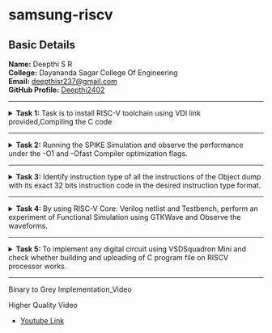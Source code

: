 <html lang="en"><body>
<h1>samsung-riscv</h1>
<h2>Basic Details</h2>
<b>Name:</b> Deepthi S R
<br>
<b>College:</b> Dayananda Sagar College Of Engineering
<br>
<b>Email:</b> <a href="mailto:deepthisr237@gmail.com">deepthisr237@gmail.com</a>
<br>
<b>GitHub Profile:</b> <a href="https://github.com/Deepthi2402">Deepthi2402</a>
<hr>
<!-- Task 1 -->
    <details>
      <p><summary>
      <b>Task 1:</b> Task is to install RISC-V toolchain using VDI link provided,Compiling the C code 
    </summary></p>
    <b>1. Compiling C code</b>
    <br><br>
    <pre><code>
    cd
    gedit summ.c
    gcc summ.c
    ./a.out</code></pre>
    <br>
    <img src="https://github.com/Deepthi2402/Samsung-riscv/blob/main/Task%201/cprog_ex1.jpg"  alt=C code>
    <br><br>
    <img src="https://github.com/Deepthi2402/Samsung-riscv/blob/main/Task%201/cprog_output.jpg"      alt=commands for c compilation>
    <br><br>
    <b>2. Object Dump and O1, Ofast Output</b>
    <br><br>
    <pre><code>
    cat summ.c
    riscv64-unknown-elf-gcc -O1 -mabi=lp64 -march=rv64i -o summ.o summ.c
    ls -ltr summ.o
    </code></pre>
    <br>
    <img src="https://github.com/Deepthi2402/Samsung-riscv/blob/main/Task%201/cmd_risc.jpg"    alt=Commands >
    <br><br>
    <pre><code>riscv64-unknown-elf-objdump -d summ.o |less</code></pre>
    <br>
    <img src="https://github.com/Deepthi2402/Samsung-riscv/blob/main/Task%201/obj_dump.jpg" alt=Object dump>
      <br>
      <br>
      <b>For O1: The number of instructions were 15</b><br><br>
    <img src="https://github.com/Deepthi2402/Samsung-riscv/blob/main/Task%201/o1_ass.jpg" alt=O1 output>
    <br><br>
    <pre><code>riscv64-unknown-elf-gcc -Ofast -mabi=lp64 -march=rv64i -o summ.o summ.c</code></pre>
    <br>
      <b>For Ofast: the number of instructions were 12</b>
      <br><br>
    <img src="https://github.com/Deepthi2402/Samsung-riscv/blob/main/Task%201/fast_ass.jpg"  alt=Ofast output>
    <br><br>
    </details>
<hr>
<!--End of Task 1-->
 <!-- Task 2 -->
     <!-- Spike for Sum1ton -->				
<details>
<p><summary>
<b>Task 2:</b> Running the SPIKE Simulation and observe the performance under the -O1 and -Ofast Compiler optimization flags.
</summary></p>
<details>
<p><summary>1. Sum of Integers from 1 to n</summary></p>
<b>Debugging sum.o for O1</b>
<pre><code>riscv64-unknown-elf-gcc -O1 -mabi=lp64 -march=rv64i -o sum.o sum.c
ls -ltr sum.o
spike pk sum.o
spike -d pk sum.o</code></pre>
<b>O1 assembly output</b>
<pre>0000000000010184 &lt;main&gt;:
   10184:       ff010113                addi    sp,sp,-16
   10188:       00113423                sd      ra,8(sp)
   1018c:       04600793                li      a5,70
   10190:       fff7879b                addiw   a5,a5,-1
   10194:       fe079ee3                bnez    a5,10190 &lt;main+0xc&gt;
   10198:       00001637                lui     a2,0x1
   1019c:       96f60613                addi    a2,a2,-1681 # 96f &lt;register_fini-0xf741&gt;
   101a0:       04500593                li      a1,69
   101a4:       00021537                lui     a0,0x21
   101a8:       19050513                addi    a0,a0,400 # 21190 &lt;__clzdi2+0x48&gt;
   101ac:       26c000ef                jal     ra,10418 &lt;printf&gt;
   101b0:       00000513                li      a0,0
   101b4:       00813083                ld      ra,8(sp)
   101b8:       01010113                addi    sp,sp,16
   101bc:       00008067                ret
</pre>
<p>15 instructions for O1</p>
<br>
<img src="https://github.com/Deepthi2402/Samsung-riscv/blob/main/Task%202/O1_spike_sum.png" alt=debugging O1>
<br><br>
<b>Debugging sum.o for Ofast</b>
<pre><code>riscv64-unknown-elf-gcc -Ofast -mabi=lp64 -march=rv64i -o sum.o sum.c
spike pk sum.o
spike -d pk sum.o</code></pre>
<b>Ofast assembly output</b>
<pre>00000000000100b0 &lt;main&gt;:
   100b0:       00001637                lui     a2,0x1
   100b4:       00021537                lui     a0,0x21
   100b8:       ff010113                addi    sp,sp,-16
   100bc:       96f60613                addi    a2,a2,-1681 # 96f &lt;main-0xf741&gt;
   100c0:       04500593                li      a1,69
   100c4:       18050513                addi    a0,a0,384 # 21180 &lt;__clzdi2+0x44&gt;
   100c8:       00113423                sd      ra,8(sp)
   100cc:       340000ef                jal     ra,1040c &lt;printf&gt;
   100d0:       00813083                ld      ra,8(sp)
   100d4:       00000513                li      a0,0
   100d8:       01010113                addi    sp,sp,16
   100dc:       00008067                ret
</pre>
<p>12 instructions for Ofast</p>
<br>
<img src="https://github.com/Deepthi2402/Samsung-riscv/blob/main/Task%202/Ofast_spike_sum.png",alt="debugging Ofast">
</details>	   
                                             <!-- Spike for EvenOdd -->	   
<details>
<p><summary>2. Even Odd detector</summary></p>
<b>Compiling Evenodd C program</b>
<pre><code>gedit odd.c
gcc odd.c
./a.out</code></pre>
<pre>#include  &lt;stdio.h&gt;
int main() {
    int number;
    printf("Enter an integer: ");
    scanf("%d", &amp;number);
    if (number % 2 == 0) {
        printf("%d is an even number.\n", number);
    } else {
        printf("%d is an odd number.\n", number);
    }
return 0;
}
</pre>
<br><br>
<img src="https://github.com/Deepthi2402/Samsung-riscv/blob/main/Task%202/c%20langauge_odd.png",alt="odd Compilation">
<br><br>
<b>Debugging odd.o for O1</b>
<pre><code>riscv64-unknown-elf-gcc -O1 -mabi=lp64 -march=rv64i -o odd.o odd.c
spike pk odd.o
spike -d pk odd.o</code></pre>
<b>O1 assembly output</b>
<pre>10184:       fe010113                addi    sp,sp,-32
   10188:       00113c23                sd      ra,24(sp)
   1018c:       0002b537                lui     a0,0x2b
   10190:       c3050513                addi    a0,a0,-976 # 2ac30 &lt;__clzdi2+0x44&gt;
   10194:       2a4000ef                jal     ra,10438 &lt;printf&gt;
   10198:       00c10593                addi    a1,sp,12
   1019c:       0002b537                lui     a0,0x2b
   101a0:       c4850513                addi    a0,a0,-952 # 2ac48 &lt;__clzdi2+0x5c&gt;
   101a4:       2e8000ef                jal     ra,1048c &lt;scanf&gt;
   101a8:       00c12583                lw      a1,12(sp)
   101ac:       0015f793                andi    a5,a1,1
   101b0:       02079063                bnez    a5,101d0 &lt;main+0x4c&gt;
   101b4:       0002b537                lui     a0,0x2b
   101b8:       c5050513                addi    a0,a0,-944 # 2ac50 &lt;__clzdi2+0x64&gt;
   101bc:       27c000ef                jal     ra,10438 &lt;printf&gt;
   101c0:       00000513                li      a0,0
   101c4:       01813083                ld      ra,24(sp)
   101c8:       02010113                addi    sp,sp,32
   101cc:       00008067                ret
   101d0:       0002b537                lui     a0,0x2b
   101d4:       c6850513                addi    a0,a0,-920 # 2ac68 &lt;__clzdi2+0x7c&gt;
   101d8:       260000ef                jal     ra,10438 &lt;printf&gt;
   101dc:       fe5ff06f                j       101c0 &lt;main+0x3c&gt;
</pre>
<p>23 instructions for O1</p>
<br>
<img src="https://github.com/Deepthi2402/Samsung-riscv/blob/main/Task%202/O1_spike_odd.png",alt="Debug O1">
<br><br>
<b>Debugging odd.o for Ofast</b>
<pre><code>riscv64-unknown-elf-gcc -Ofast -mabi=lp64 -march=rv64i -o odd.o odd.c
spike pk odd.o
spike -d pk odd.o</code></pre>
<b>Ofast assembly output</b>  
<pre>100b0:       0002b537                lui     a0,0x2b
   100b4:       fe010113                addi    sp,sp,-32
   100b8:       c3050513                addi    a0,a0,-976 # 2ac30 &lt;__clzdi2+0x44&gt;
   100bc:       00113c23                sd      ra,24(sp)
   100c0:       378000ef                jal     ra,10438 &lt;printf&gt;
   100c4:       0002b537                lui     a0,0x2b
   100c8:       00c10593                addi    a1,sp,12
   100cc:       c4850513                addi    a0,a0,-952 # 2ac48 &lt;__clzdi2+0x5c&gt;
   100d0:       3bc000ef                jal     ra,1048c &lt;scanf&gt;
   100d4:       00c12583                lw      a1,12(sp)
   100d8:       0015f793                andi    a5,a1,1
   100dc:       02079063                bnez    a5,100fc &lt;main+0x4c&gt;
   100e0:       0002b537                lui     a0,0x2b
   100e4:       c5050513                addi    a0,a0,-944 # 2ac50 &lt;__clzdi2+0x64&gt;
   100e8:       350000ef                jal     ra,10438 &lt;printf&gt;
   100ec:       01813083                ld      ra,24(sp)
   100f0:       00000513                li      a0,0
   100f4:       02010113                addi    sp,sp,32
   100f8:       00008067                ret
   100fc:       0002b537                lui     a0,0x2b
   10100:       c6850513                addi    a0,a0,-920 # 2ac68 &lt;__clzdi2+0x7c&gt;
   10104:       334000ef                jal     ra,10438 &lt;printf&gt;
   10108:       fe5ff06f                j       100ec &lt;main+0x3c&gt;
</pre>
<p>23 instructions for Ofast</p>
<br>
<img src="https://github.com/Deepthi2402/Samsung-riscv/blob/main/Task%202/Ofast_spike_odd.png",alt=Ofast debug>
<br><br>
</details>
</details>
<hr>   
                                              <!--End of Task 2-->
 <!-- Task 3 -->   
<details>
	<summary>
		<b>Task 3:</b> Identify instruction type of all the instructions of the Object dump with its exact 32 bits instruction code in the desired instruction type format.
	</summary><br>
<details>
	<p><summary>
		RISC-V Instruction Formats
	</summary></p>
<!-- Explaination -->
	
<h2>Instruction Types and Fields</h2>

<p> The RISC-V instructions are categorized into types based on their filed organization.Each type has specific fields like opcode,funct3,funct4,immediate values and register numbers. The types include:</p>

<b>&nbsp;&nbsp;&nbsp;&nbsp;&#183; R-Type:</b> Register Type <br>
<b>&nbsp;&nbsp;&nbsp;&nbsp;&#183; I-Type:</b> Immediate Type <br>
<b>&nbsp;&nbsp;&nbsp;&nbsp;&#183; S-Type:</b> Store Type <br>
<b>&nbsp;&nbsp;&nbsp;&nbsp;&#183; B-Type:</b> Branch Type <br>
<b>&nbsp;&nbsp;&nbsp;&nbsp;&#183; U-Type:</b> Upper Immediate Type <br>
<b>&nbsp;&nbsp;&nbsp;&nbsp;&#183; J-Type:</b> Jump Type <br>

<!-- R-Type -->

<h3>RISCV R-Type Instructions</h3>

<p>R-type instructions are used for operations that involve only registers. These instructions typically perform arithmetic, logical, and shift operations.</p>

<b>Format:</b><br>

<pre>
+----------------------------------------------------------------------------------------------------------------------------------+
  funct7[31:25](7-bits) | rs2[24:20](5-bits) | rs1[19:15](5-bits) | funct3[14:12](3-bits) | rd[11:7](5-bits) | opcode[6:0](7-bits)
+----------------------------------------------------------------------------------------------------------------------------------+
</pre>

<b>&nbsp;&nbsp;&nbsp;&nbsp;&#183; funct7:</b> Further specifies the operation.<br>
<b>&nbsp;&nbsp;&nbsp;&nbsp;&#183; rs2:</b> Second source register.<br>
<b>&nbsp;&nbsp;&nbsp;&nbsp;&#183; rs1:</b> First source register.<br>
<b>&nbsp;&nbsp;&nbsp;&nbsp;&#183; funct3:</b> Further specifies the operation.<br>
<b>&nbsp;&nbsp;&nbsp;&nbsp;&#183; rd:</b> Destination register.<br>
<b>&nbsp;&nbsp;&nbsp;&nbsp;&#183; opcode:</b> Specifies the operation.<br>

<!-- I-Type -->

<h3>RISCV I-Type Instructions</h3>

<p>I-Type instructions cover various operations, including immediate arithmetic, load operations, and certain control flow instructions.</p>

<b>Format:</b><br>

<pre>
+----------------------------------------------------------------------------------------------------------+
  imm[31:20](12-bits) | rs1[19:15](5-bits) | funct3[14:12](3-bits) | rd[11:7](5-bits) | opcode[6:0](7-bits)
+----------------------------------------------------------------------------------------------------------+
</pre>

<b>&nbsp;&nbsp;&nbsp;&nbsp;&#183; imm:</b> Immediate Value.<br>
<b>&nbsp;&nbsp;&nbsp;&nbsp;&#183; rs1:</b> First source register.<br>
<b>&nbsp;&nbsp;&nbsp;&nbsp;&#183; funct3:</b> Further specifies the operation.<br>
<b>&nbsp;&nbsp;&nbsp;&nbsp;&#183; rd:</b> Destination register.<br>
<b>&nbsp;&nbsp;&nbsp;&nbsp;&#183; opcode:</b> Specifies the operation.<br>

<!-- S-Type -->

<h3>RISCV S-Type Instructions</h3>

<p>S-type instructions are essential for accessing and manipulating data in memory.Used to store data from a register to memory.</p>

<b>Format:</b><br>

<pre>
+--------------------------------------------------------------------------------------------------------------------------------------------+
  imm[31:25](11:5)(7-bits) | rs2[24:20](5-bits) | rs1[19:15](5-bits) | funct3[14:12](3-bits) | imm[11:7](4:0)(5-bits) | opcode[6:0](7-bits)
+--------------------------------------------------------------------------------------------------------------------------------------------+
</pre>

<b>&nbsp;&nbsp;&nbsp;&nbsp;&#183; imm:</b> Immediate Value( split into imm[11:5] and imm[4:0]).<br>
<b>&nbsp;&nbsp;&nbsp;&nbsp;&#183; rs2:</b> Second source register.<br>
<b>&nbsp;&nbsp;&nbsp;&nbsp;&#183; rs1:</b> First source register.<br>
<b>&nbsp;&nbsp;&nbsp;&nbsp;&#183; funct3:</b> Further specifies the operation.<br>
<b>&nbsp;&nbsp;&nbsp;&nbsp;&#183; opcode:</b> Specifies the operation.<br>

<!-- B-Type -->
      
<h3>RISCV B-Type Instructions</h3>

<p>B-type instructions are crucial for implementing control flow in programs, enabling conditional execution of code blocks.Used for conditional branches, which alter the program flow based on a comparison of register values.</p>

<b>Format:</b><br>

<pre>
+---------------------------------------------------------------------------------------------------------------------------------------------------------------------------------------+
  imm[31](12)(1-bit) | imm[30:25](10:5)(6-bits) | rs2[24:20](5-bits) | rs1[19:15](5-bits) | funct3[14:12](3-bits) | imm[11:8](4:1)(4-bits) | imm[7](11)(1-bit) | opcode[6:0](7-bits)
+---------------------------------------------------------------------------------------------------------------------------------------------------------------------------------------+
</pre>

<b>&nbsp;&nbsp;&nbsp;&nbsp;&#183; imm:</b> Immediate Value( split into imm[12], imm[10:5], imm[4:1] and imm[11]).<br>
<b>&nbsp;&nbsp;&nbsp;&nbsp;&#183; rs2:</b> Second source register.<br>
<b>&nbsp;&nbsp;&nbsp;&nbsp;&#183; rs1:</b> First source register.<br>
<b>&nbsp;&nbsp;&nbsp;&nbsp;&#183; funct3:</b> Further specifies the operation.<br>
<b>&nbsp;&nbsp;&nbsp;&nbsp;&#183; opcode:</b> Specifies the operation.<br>

<!-- U-Type -->

<h3>RISCV U-Type Instructions</h3>

<p>U-Type instructions are used for operations like loading upper immediate (LUI) and adding upper immediate to PC (AUIPC).</p>

<b>Format:</b><br>

<pre>
+----------------------------------------------------------------------------------------------------------+
                  imm[31:12](20-bits)                |    rd[11:7](5-bits)      |     opcode[6:0](7-bits)
+----------------------------------------------------------------------------------------------------------+
</pre>

<b>&nbsp;&nbsp;&nbsp;&nbsp;&#183; imm:</b> Upper 20 bits of the immediate value.<br>
<b>&nbsp;&nbsp;&nbsp;&nbsp;&#183; rd:</b> Destination register.<br>
<b>&nbsp;&nbsp;&nbsp;&nbsp;&#183; opcode:</b> Specifies the operation.<br>

<!-- J-Type -->
      
<h3>RISCV J-Type Instructions</h3>

<p>J-type instructions in RISC-V are primarily used for unconditional jumps to specific target addresses within the program.They play a crucial role in controlling the flow of execution by transferring control to a different part of the code.</p>

<b>Format:</b><br>

<pre>
+---------------------------------------------------------------------------------------------------------------------------------------------------------------------------------------+
  imm[31](20)(1-bit) | imm[30:21](10:1)(10-bits) | imm[20](11)(1-bit) | imm[19:12](19:12)(8-bits) | rd[11:7](5-bits) | opcode[6:0](7-bits)
+---------------------------------------------------------------------------------------------------------------------------------------------------------------------------------------+
</pre>

<b>&nbsp;&nbsp;&nbsp;&nbsp;&#183; imm:</b> Immediate Value( split into imm[20], imm[10:1], imm[11] and imm[19:12]).<br>
<b>&nbsp;&nbsp;&nbsp;&nbsp;&#183; rd:</b> Destination register.<br>
<b>&nbsp;&nbsp;&nbsp;&nbsp;&#183; opcode:</b> Specifies the operation.<br>
</details>
<!-- Machine Codes -->
<details>
	     <p><summary>
		     Machine Codes for Different Instructions
	     </summary></p>
<h3>Machine Codes:</h3>

<pre>0000000000010184 &ltmain&gt:
   10184:       fd010113                addi    sp,sp,-48
   10188:       02113423                sd      ra,40(sp)
   1018c:       02813023                sd      s0,32(sp)
   10190:       00913c23                sd      s1,24(sp)
   10194:       01213823                sd      s2,16(sp)
   10198:       01313423                sd      s3,8(sp)
   1019c:       00300993                li      s3,3
   101a0:       00000493                li      s1,0
   101a4:       27b00913                li      s2,635
   101a8:       0024941b                slliw   s0,s1,0x2
   101ac:       0094043b                addw    s0,s0,s1
   101b0:       0014141b                slliw   s0,s0,0x1
   101b4:       00a00593                li      a1,10
   101b8:       00090513                mv      a0,s2
   101bc:       130000ef                jal     ra,102ec &lt;__moddi3&gt;
   101c0:       008504bb                addw    s1,a0,s0
   101c4:       00a00593                li      a1,10
   101c8:       00090513                mv      a0,s2
   101cc:       09c000ef                jal     ra,10268 &lt;__divdi3&gt;
   101d0:       0005091b                sext.w  s2,a0
   101d4:       fff9899b                addiw   s3,s3,-1
   101d8:       fc0998e3                bnez    s3,101a8 &lt;main+0x24&gt;
   101dc:       27b00793                li      a5,635conver
   101e0:       02f48a63                beq     s1,a5,10214 &lt;main+0x90&gt;
   101e4:       27b00593                li      a1,635
   101e8:       00021537                lui     a0,0x21
   101ec:       20850513                addi    a0,a0,520 # 21208 &lt;__clzdi2+0x58&gt;
   101f0:       390000ef                jal     ra,10580 &lt;printf&gt;
   101f4:       00000513                li      a0,0
   101f8:       02813083                ld      ra,40(sp)
   101fc:       02013403                ld      s0,32(sp)
   10200:       01813483                ld      s1,24(sp)
   10204:       01013903                ld      s2,16(sp)
   10208:       00813983                ld      s3,8(sp)
   1020c:       03010113                addi    sp,sp,48
   10210:       00008067                ret
   10214:       27b00593                li      a1,635
   10218:       00021537                lui     a0,0x21
   1021c:       1f050513                addi    a0,a0,496 # 211f0 &lt;__clzdi2+0x40&gt;
   10220:       360000ef                jal     ra,10580 &lt;printf&gt;
   10224:       fd1ff06f                j       101f4 &lt;main+0x70&gt;
</pre>

<!-- 1 -->

<h3>1. Machine code for <code>addi sp, sp, -48</code></h3>
<b>&nbsp;&nbsp;Instruction: </b><code>addi sp, sp, -48</code>  <br><br>
	<b>&nbsp;&nbsp;&nbsp;&nbsp;&#183; Opcode: </b>0010011 (7 bits) <br>
	<b>&nbsp;&nbsp;&nbsp;&nbsp;&#183; Immediate: </b>-48 (12 bits,two's complement) <br>
	<b>&nbsp;&nbsp;&nbsp;&nbsp;&#183; Source Register(rs1): </b>sp (x2,5 bits) <br>
	<b>&nbsp;&nbsp;&nbsp;&nbsp;&#183; Destination Register(rd): </b>sp (x2,5 bits) <br>
	<b>&nbsp;&nbsp;&nbsp;&nbsp;&#183; Function(funct3): </b>000 (3 bits) <br><br>
<b>&nbsp;&nbsp;Breakdown:</b><br><br>
	<b>&nbsp;&nbsp;&nbsp;&nbsp;&#183; Immediate(-48): </b><code>111111010000</code> <br>
	<b>&nbsp;&nbsp;&nbsp;&nbsp;&#183; rs1(sp=x2): </b><code>00010</code> <br>
	<b>&nbsp;&nbsp;&nbsp;&nbsp;&#183; funct3: </b><code>000</code> <br>
	<b>&nbsp;&nbsp;&nbsp;&nbsp;&#183; rd(sp=x2): </b><code>00010</code> <br>
	<b>&nbsp;&nbsp;&nbsp;&nbsp;&#183; Opcode: </b><code>0010011</code> <br><br>
<pre><code>10184:       fd010113          addi  sp, sp, -48</code></pre>
	   
<table>
	<tr>
		<th>Immediate (12 bits)</th>
		<th>rs1 (5 bits)</th>
		<th>funct3 (3 bits)</th>
		<th>rd (5 bits)</th>
		<th>Opcode (7 bits)</th>
	</tr>
	<tr>
		<td>111111010000</td>
		<td>00010</td>
		<td>000</td>
		<td>00010</td>
		<td>0010011</td>
	</tr>
</table>

<!-- 2 -->

<h3>2. Machine code for <code>sd ra, 40(sp)</code></h3>
<b>&nbsp;&nbsp;Instruction: </b><code>sd ra, 40(sp)</code>  <br><br>
	<b>&nbsp;&nbsp;&nbsp;&nbsp;&#183; Opcode: </b>0100011 (7 bits) <br>
	<b>&nbsp;&nbsp;&nbsp;&nbsp;&#183; Immediate: </b>40 (12 bits split into imm[11:5] and imm[4:0]) <br>
	<b>&nbsp;&nbsp;&nbsp;&nbsp;&#183; Base Register(rs1): </b>sp (x2,5 bits) <br>
	<b>&nbsp;&nbsp;&nbsp;&nbsp;&#183; Source Register(rd): </b>ra (x1,5 bits) <br>
	<b>&nbsp;&nbsp;&nbsp;&nbsp;&#183; Function(funct3): </b>011 (3 bits) <br><br>
<b>&nbsp;&nbsp;Breakdown:</b><br><br>
	<b>&nbsp;&nbsp;&nbsp;&nbsp;&#183; Immediate(40): </b><code>000000101000 </code>(Split into imm[11:5]=<code>0000001</code> and 		imm[4:0]=<code>01000 </code>)<br>
	<b>&nbsp;&nbsp;&nbsp;&nbsp;&#183; rs1(sp=x2): </b><code>00010</code> <br>
	<b>&nbsp;&nbsp;&nbsp;&nbsp;&#183; funct3: </b><code>011</code> <br>
	<b>&nbsp;&nbsp;&nbsp;&nbsp;&#183; rs2(ra=x1): </b><code>00001</code> <br>
	<b>&nbsp;&nbsp;&nbsp;&nbsp;&#183; Opcode: </b><code>0100011</code> <br><br>
 <b>&nbsp;&nbsp;Binary Representation:</b><br><br>
 	<b>&nbsp;&nbsp;&nbsp;&nbsp;&#183; imm[11:5] (7 bits): </b><code>0000001</code><br>
  	<b>&nbsp;&nbsp;&nbsp;&nbsp;&#183; rs2 (5 bits): </b><code>00001</code><br>
   	<b>&nbsp;&nbsp;&nbsp;&nbsp;&#183; rs1 (5 bits): </b><code>00010</code><br>
    	<b>&nbsp;&nbsp;&nbsp;&nbsp;&#183; funct3 (3 bits): </b><code>011</code><br>
     	<b>&nbsp;&nbsp;&nbsp;&nbsp;&#183; imm[4:0] (5 bits): </b><code>01000</code><br>
      	<b>&nbsp;&nbsp;&nbsp;&nbsp;&#183; opcode (7 bits): </b><code>0100011</code><br><br>
<pre><code>10188:       02113423        sd   ra, 40(sp)</code></pre>
	   
<table>
	<tr>
		<th>Imm[11:5] (7 bits)</th>
		<th>rs2 (5 bits)</th>
		<th>rs1 (5 bits)</th>
		<th>funct3 (3 bits)</th>
		<th>imm[4:0] (5 bits)</th>
		<th>Opcode (7 bits)</th>
	</tr>
	<tr>
		<td>0000001</td>
		<td>00001</td>
		<td>00010</td>
		<td>011</td>
		<td>01000</td>
		<td>0100011</td>
	</tr>
</table>

<!-- 3 -->

<h3>3. Machine code for <code>sd s0, 32(sp)</code></h3>
<b>&nbsp;&nbsp;Instruction: </b><code>sd s0, 32(sp)</code>  <br><br>
	<b>&nbsp;&nbsp;&nbsp;&nbsp;&#183; Opcode: </b>0100011 (7 bits) <br>
	<b>&nbsp;&nbsp;&nbsp;&nbsp;&#183; Immediate: </b>32 (12 bits split into imm[11:5] and imm[4:0]) <br>
	<b>&nbsp;&nbsp;&nbsp;&nbsp;&#183; Base Register(rs1): </b>sp (x2,5 bits) <br>
	<b>&nbsp;&nbsp;&nbsp;&nbsp;&#183; Source Register(rd): </b>s0 (x8,5 bits) <br>
	<b>&nbsp;&nbsp;&nbsp;&nbsp;&#183; Function(funct3): </b>011 (3 bits) <br><br>
<b>&nbsp;&nbsp;Breakdown:</b><br><br>
	<b>&nbsp;&nbsp;&nbsp;&nbsp;&#183; Immediate(32): </b><code>000000100000 </code>(Split into imm[11:5]=<code>0000001</code> and 		imm[4:0]=<code>00000</code>)<br>
	<b>&nbsp;&nbsp;&nbsp;&nbsp;&#183; rs1(sp=x2): </b><code>00010</code> <br>
	<b>&nbsp;&nbsp;&nbsp;&nbsp;&#183; funct3: </b><code>011</code> <br>
	<b>&nbsp;&nbsp;&nbsp;&nbsp;&#183; rs2(s0=x8): </b><code>01000</code> <br>
	<b>&nbsp;&nbsp;&nbsp;&nbsp;&#183; Opcode: </b><code>0100011</code> <br><br>
 <b>&nbsp;&nbsp;Binary Representation:</b><br><br>
 	<b>&nbsp;&nbsp;&nbsp;&nbsp;&#183; imm[11:5] (7 bits): </b><code>0000001</code><br>
  	<b>&nbsp;&nbsp;&nbsp;&nbsp;&#183; rs2 (5 bits): </b><code>01000</code><br>
   	<b>&nbsp;&nbsp;&nbsp;&nbsp;&#183; rs1 (5 bits): </b><code>00010</code><br>
    	<b>&nbsp;&nbsp;&nbsp;&nbsp;&#183; funct3 (3 bits): </b><code>011</code><br>
     	<b>&nbsp;&nbsp;&nbsp;&nbsp;&#183; imm[4:0] (5 bits): </b><code>00000</code><br>
      	<b>&nbsp;&nbsp;&nbsp;&nbsp;&#183; opcode (7 bits): </b><code>0100011</code><br><br>
<pre><code>1018c:       02813023           sd     s0, 32(sp)</code></pre>
	   
<table>
	<tr>
		<th>Imm[11:5] (7 bits)</th>
		<th>rs2 (5 bits)</th>
		<th>rs1 (5 bits)</th>
		<th>funct3 (3 bits)</th>
		<th>imm[4:0] (5 bits)</th>
		<th>Opcode (7 bits)</th>
	</tr>
	<tr>
		<td>0000001</td>
		<td>01000</td>
		<td>00010</td>
		<td>011</td>
		<td>00000</td>
		<td>0100011</td>
	</tr>
</table>

<!-- 4 -->

<h3>4. Machine code for <code>sd s3, 8(sp)</code></h3>
<b>&nbsp;&nbsp;Instruction: </b><code>sd s3, 8(sp)</code>  <br><br>
	<b>&nbsp;&nbsp;&nbsp;&nbsp;&#183; Opcode: </b>0100011 (7 bits) <br>
	<b>&nbsp;&nbsp;&nbsp;&nbsp;&#183; Immediate: </b>8 (12 bits split into imm[11:5] and imm[4:0]) <br>
	<b>&nbsp;&nbsp;&nbsp;&nbsp;&#183; Base Register(rs1): </b>sp (x2,5 bits) <br>
	<b>&nbsp;&nbsp;&nbsp;&nbsp;&#183; Source Register(rd): </b>s3 (x19,5 bits) <br>
	<b>&nbsp;&nbsp;&nbsp;&nbsp;&#183; Function(funct3): </b>011 (3 bits) <br><br>
<b>&nbsp;&nbsp;Breakdown:</b><br><br>
	<b>&nbsp;&nbsp;&nbsp;&nbsp;&#183; Immediate(8): </b><code>000000001000 </code>(Split into imm[11:5]=<code>0000000</code> and 		imm[4:0]=<code>01000</code>)<br>
	<b>&nbsp;&nbsp;&nbsp;&nbsp;&#183; rs1(sp=x2): </b><code>00010</code> <br>
	<b>&nbsp;&nbsp;&nbsp;&nbsp;&#183; funct3: </b><code>011</code> <br>
	<b>&nbsp;&nbsp;&nbsp;&nbsp;&#183; rs2(s3=x19): </b><code>10011</code> <br>
	<b>&nbsp;&nbsp;&nbsp;&nbsp;&#183; Opcode: </b><code>0100011</code> <br><br>
 <b>&nbsp;&nbsp;Binary Representation:</b><br><br>
 	<b>&nbsp;&nbsp;&nbsp;&nbsp;&#183; imm[11:5] (7 bits): </b><code>0000000</code><br>
  	<b>&nbsp;&nbsp;&nbsp;&nbsp;&#183; rs2 (5 bits): </b><code>10011</code><br>
   	<b>&nbsp;&nbsp;&nbsp;&nbsp;&#183; rs1 (5 bits): </b><code>00010</code><br>
    	<b>&nbsp;&nbsp;&nbsp;&nbsp;&#183; funct3 (3 bits): </b><code>011</code><br>
     	<b>&nbsp;&nbsp;&nbsp;&nbsp;&#183; imm[4:0] (5 bits): </b><code>01000</code><br>
      	<b>&nbsp;&nbsp;&nbsp;&nbsp;&#183; opcode (7 bits): </b><code>0100011</code><br><br>
<pre><code>10198:       01313423           sd    s3, 8(sp)</code></pre>
	   
<table>
	<tr>
		<th>Imm[11:5] (7 bits)</th>
		<th>rs2 (5 bits)</th>
		<th>rs1 (5 bits)</th>
		<th>funct3 (3 bits)</th>
		<th>imm[4:0] (5 bits)</th>
		<th>Opcode (7 bits)</th>
	</tr>
	<tr>
		<td>0000000</td>
		<td>10011</td>
		<td>00010</td>
		<td>011</td>
		<td>01000</td>
		<td>0100011</td>
	</tr>
</table>

<!-- 5 -->

<h3>5. Machine code for <code>li s3, 3</code></h3>
<b>&nbsp;&nbsp;Instruction: </b><code>li s3, 3</code>  <br><br>
	<b>&nbsp;&nbsp;&nbsp;&nbsp;&#183; Opcode: </b>0010011 (7 bits) <br>
	<b>&nbsp;&nbsp;&nbsp;&nbsp;&#183; Immediate: </b>1 (12 bits) <br>
	<b>&nbsp;&nbsp;&nbsp;&nbsp;&#183; Source Register(rs1): </b>zero (x0,5 bits) <br>
	<b>&nbsp;&nbsp;&nbsp;&nbsp;&#183; Destination Register(rd): </b>s3 (x19,5 bits) <br>
	<b>&nbsp;&nbsp;&nbsp;&nbsp;&#183; Function(funct3): </b>000 (3 bits) <br><br>
<b>&nbsp;&nbsp;Breakdown:</b><br><br>
	<b>&nbsp;&nbsp;&nbsp;&nbsp;&#183; Immediate(3): </b><code>000000000011</code> <br>
	<b>&nbsp;&nbsp;&nbsp;&nbsp;&#183; rs1(zero=x0): </b><code>00000</code> <br>
	<b>&nbsp;&nbsp;&nbsp;&nbsp;&#183; funct3: </b><code>000</code> <br>
	<b>&nbsp;&nbsp;&nbsp;&nbsp;&#183; rd(s3=x19): </b><code>10011</code> <br>
	<b>&nbsp;&nbsp;&nbsp;&nbsp;&#183; Opcode: </b><code>0010011</code> <br><br>
<pre><code>1019c:       00300993          li    s3, 3</code></pre>
	   
<table>
	<tr>
		<th>Immediate (12 bits)</th>
		<th>rs1 (5 bits)</th>
		<th>funct3 (3 bits)</th>
		<th>rd (5 bits)</th>
		<th>Opcode (7 bits)</th>
	</tr>
	<tr>
		<td>000000000011</td>
		<td>00000</td>
		<td>000</td>
		<td>10011</td>
		<td>0010011</td>
	</tr>
</table>

<!-- 6 -->

<h3>6. Machine code for <code>li a1, 635</code></h3>
<b>&nbsp;&nbsp;Instruction: </b><code>li a1, 635</code>  <br><br>
	<b>&nbsp;&nbsp;&nbsp;&nbsp;&#183; Opcode: </b>0010011 (7 bits) <br>
	<b>&nbsp;&nbsp;&nbsp;&nbsp;&#183; Immediate: </b>635 (12 bits) <br>
	<b>&nbsp;&nbsp;&nbsp;&nbsp;&#183; Source Register(rs1): </b>zero (x0,5 bits) <br>
	<b>&nbsp;&nbsp;&nbsp;&nbsp;&#183; Destination Register(rd): </b>a1 (x11,5 bits) <br>
	<b>&nbsp;&nbsp;&nbsp;&nbsp;&#183; Function(funct3): </b>000 (3 bits) <br><br>
<b>&nbsp;&nbsp;Breakdown:</b><br><br>
	<b>&nbsp;&nbsp;&nbsp;&nbsp;&#183; Immediate(1): </b><code>001001111011</code> <br>
	<b>&nbsp;&nbsp;&nbsp;&nbsp;&#183; rs1(zero=x0): </b><code>00000</code> <br>
	<b>&nbsp;&nbsp;&nbsp;&nbsp;&#183; funct3: </b><code>000</code> <br>
	<b>&nbsp;&nbsp;&nbsp;&nbsp;&#183; rd(a1=x11): </b><code>01011</code> <br>
	<b>&nbsp;&nbsp;&nbsp;&nbsp;&#183; Opcode: </b><code>0010011</code> <br><br>
<pre><code>101e4:       27b00593             li    a1,635</code></pre>
	   
<table>
	<tr>
		<th>Immediate (12 bits)</th>
		<th>rs1 (5 bits)</th>
		<th>funct3 (3 bits)</th>
		<th>rd (5 bits)</th>
		<th>Opcode (7 bits)</th>
	</tr>
	<tr>
		<td>001001111011</td>
		<td>00000</td>
		<td>000</td>
		<td>01011</td>
		<td>0010011</td>
	</tr>
</table>

<!-- 7 -->

<h3>7. Machine code for <code>addi sp, sp, 48</code></h3>
<b>&nbsp;&nbsp;Instruction: </b><code>addi sp, sp, 48</code>  <br><br>
	<b>&nbsp;&nbsp;&nbsp;&nbsp;&#183; Opcode: </b>0010011 (7 bits) <br>
	<b>&nbsp;&nbsp;&nbsp;&nbsp;&#183; Immediate: </b>-48 (12 bits,two's complement) <br>
	<b>&nbsp;&nbsp;&nbsp;&nbsp;&#183; Source Register(rs1): </b>sp (x2,5 bits) <br>
	<b>&nbsp;&nbsp;&nbsp;&nbsp;&#183; Destination Register(rd): </b>sp (x2,5 bits) <br>
	<b>&nbsp;&nbsp;&nbsp;&nbsp;&#183; Function(funct3): </b>000 (3 bits) <br><br>
<b>&nbsp;&nbsp;Breakdown:</b><br><br>
	<b>&nbsp;&nbsp;&nbsp;&nbsp;&#183; Immediate(48): </b><code>000000110000</code> <br>
	<b>&nbsp;&nbsp;&nbsp;&nbsp;&#183; rs1(sp=x2): </b><code>00010</code> <br>
	<b>&nbsp;&nbsp;&nbsp;&nbsp;&#183; funct3: </b><code>000</code> <br>
	<b>&nbsp;&nbsp;&nbsp;&nbsp;&#183; rd(sp=x2): </b><code>00010</code> <br>
	<b>&nbsp;&nbsp;&nbsp;&nbsp;&#183; Opcode: </b><code>0010011</code> <br><br>
<pre><code>1020c:       03010113          addi  sp, sp, 48</code></pre>
	   
<table>
	<tr>
		<th>Immediate (12 bits)</th>
		<th>rs1 (5 bits)</th>
		<th>funct3 (3 bits)</th>
		<th>rd (5 bits)</th>
		<th>Opcode (7 bits)</th>
	</tr>
	<tr>
		<td>000000110000</td>
		<td>00010</td>
		<td>000</td>
		<td>00010</td>
		<td>0010011</td>
	</tr>
</table>

<!-- 8 -->

<h3>8. Machine code for <code>mv a0, s2</code></h3>
<b>&nbsp;&nbsp;Instruction: </b><code>mv a0, s2</code>  <br><br>
	<b>&nbsp;&nbsp;&nbsp;&nbsp;&#183; Opcode: </b>0010011 (7 bits) <br>
	<b>&nbsp;&nbsp;&nbsp;&nbsp;&#183; Immediate: </b>0 (12 bits) <br>
	<b>&nbsp;&nbsp;&nbsp;&nbsp;&#183; Source Register(rs1): </b>s2 (x18,5 bits) <br>
	<b>&nbsp;&nbsp;&nbsp;&nbsp;&#183; Destination Register(rd): </b>a0 (x10,5 bits) <br>
	<b>&nbsp;&nbsp;&nbsp;&nbsp;&#183; Function(funct3): </b>000 (3 bits) <br><br>
<b>&nbsp;&nbsp;Breakdown:</b><br><br>
	<b>&nbsp;&nbsp;&nbsp;&nbsp;&#183; Immediate(0): </b><code>000000000000</code> <br>
	<b>&nbsp;&nbsp;&nbsp;&nbsp;&#183; rs1(s2=x18): </b><code>10010</code> <br>
	<b>&nbsp;&nbsp;&nbsp;&nbsp;&#183; funct3: </b><code>000</code> <br>
	<b>&nbsp;&nbsp;&nbsp;&nbsp;&#183; rd(a0=x10): </b><code>01010</code> <br>
	<b>&nbsp;&nbsp;&nbsp;&nbsp;&#183; Opcode: </b><code>0010011</code> <br><br>
<pre><code>101c8:       00090513            mv    a0, s2</code></pre>
	   
<table>
	<tr>
		<th>Immediate (12 bits)</th>
		<th>rs1 (5 bits)</th>
		<th>funct3 (3 bits)</th>
		<th>rd (5 bits)</th>
		<th>Opcode (7 bits)</th>
	</tr>
	<tr>
		<td>000000000000</td>
		<td>10010</td>
		<td>000</td>
		<td>01010</td>
		<td>0010011</td>
	</tr>
</table>

<!-- 9 -->

<h3>9. Machine code for <code>sext.w s2, a0</code></h3>
<b>&nbsp;&nbsp;Instruction: </b><code>sext.w s2, a0</code>  <br><br>
	<b>&nbsp;&nbsp;&nbsp;&nbsp;&#183; Opcode: </b>0011011 (7 bits) <br>
	<b>&nbsp;&nbsp;&nbsp;&nbsp;&#183; Immediate: </b>0 (12 bits) <br>
	<b>&nbsp;&nbsp;&nbsp;&nbsp;&#183; Source Register(rs1): </b>a0 (x10,5 bits) <br>
	<b>&nbsp;&nbsp;&nbsp;&nbsp;&#183; Destination Register(rd): </b>s2 (x18,5 bits) <br>
	<b>&nbsp;&nbsp;&nbsp;&nbsp;&#183; Function(funct3): </b>000 (3 bits) <br><br>
<b>&nbsp;&nbsp;Breakdown:</b><br><br>
	<b>&nbsp;&nbsp;&nbsp;&nbsp;&#183; Immediate(1): </b><code>000000000000</code> <br>
	<b>&nbsp;&nbsp;&nbsp;&nbsp;&#183; rs1(a0=x10): </b><code>01010</code> <br>
	<b>&nbsp;&nbsp;&nbsp;&nbsp;&#183; funct3: </b><code>000</code> <br>
	<b>&nbsp;&nbsp;&nbsp;&nbsp;&#183; rd(s2=x18): </b><code>10010</code> <br>
	<b>&nbsp;&nbsp;&nbsp;&nbsp;&#183; Opcode: </b><code>0011011</code> <br><br>
<pre><code>101d0:       0005091b         sext.w  s2, a0 </code></pre>
	   
<table>
	<tr>
		<th>Immediate (12 bits)</th>
		<th>rs1 (5 bits)</th>
		<th>funct3 (3 bits)</th>
		<th>rd (5 bits)</th>
		<th>Opcode (7 bits)</th>
	</tr>
	<tr>
		<td>000000000000</td>
		<td>01010</td>
		<td>000</td>
		<td>10010</td>
		<td>0011011</td>
	</tr>
</table>

<!-- 10 -->

<h3>10. Machine code for <code>addiw s3, s3, -1</code></h3>
<b>&nbsp;&nbsp;Instruction: </b><code>addiw s3, s3, -1</code>  <br><br>
	<b>&nbsp;&nbsp;&nbsp;&nbsp;&#183; Opcode: </b>0011011 (7 bits) <br>
	<b>&nbsp;&nbsp;&nbsp;&nbsp;&#183; Immediate: </b>1 (12 bits) <br>
	<b>&nbsp;&nbsp;&nbsp;&nbsp;&#183; Source Register(rs1): </b>s3 (x19,5 bits) <br>
	<b>&nbsp;&nbsp;&nbsp;&nbsp;&#183; Destination Register(rd): </b>s3 (x19,5 bits) <br>
	<b>&nbsp;&nbsp;&nbsp;&nbsp;&#183; Function(funct3): </b>000 (3 bits) <br><br>
<b>&nbsp;&nbsp;Breakdown:</b><br><br>
	<b>&nbsp;&nbsp;&nbsp;&nbsp;&#183; Immediate(-1): </b><code>111111111111</code> <br>
	<b>&nbsp;&nbsp;&nbsp;&nbsp;&#183; rs1(s3=x19): </b><code>10011</code> <br>
	<b>&nbsp;&nbsp;&nbsp;&nbsp;&#183; funct3: </b><code>000</code> <br>
	<b>&nbsp;&nbsp;&nbsp;&nbsp;&#183; rd(s3=x19): </b><code>10011</code> <br>
	<b>&nbsp;&nbsp;&nbsp;&nbsp;&#183; Opcode: </b><code>0011011</code> <br><br>
<pre><code>101d4:       fff9899b          addiw   s3, s3, -1</code></pre>
	   
<table>
	<tr>
		<th>Immediate (12 bits)</th>
		<th>rs1 (5 bits)</th>
		<th>funct3 (3 bits)</th>
		<th>rd (5 bits)</th>
		<th>Opcode (7 bits)</th>
	</tr>
	<tr>
		<td>111111111111</td>
		<td>10011</td>
		<td>000</td>
		<td>10011</td>
		<td>0011011</td>
	</tr>
</table>

<!-- 11 -->

<h3>11. Machine code for <code>lui a0, 0x21</code></h3>
<b>&nbsp;&nbsp;Instruction: </b><code>lui a0, 0x21</code>  <br><br>
	<b>&nbsp;&nbsp;&nbsp;&nbsp;&#183; Opcode: </b>0110111 (7 bits) <br>
	<b>&nbsp;&nbsp;&nbsp;&nbsp;&#183; Immediate: </b>0x21(33) (20 bits) <br>
	<b>&nbsp;&nbsp;&nbsp;&nbsp;&#183; Destination Register(rd): </b>a0 (x10,5 bits) <br><br>
<b>&nbsp;&nbsp;Breakdown:</b><br><br>
	<b>&nbsp;&nbsp;&nbsp;&nbsp;&#183; Immediate(0x21): </b><code>00000000000000100001</code> <br>
	<b>&nbsp;&nbsp;&nbsp;&nbsp;&#183; rd(a0=x10): </b><code>01010</code> <br>
	<b>&nbsp;&nbsp;&nbsp;&nbsp;&#183; Opcode: </b><code>0110111</code> <br><br>
<pre><code>101e8:       00021537          lui  a0, 0x21</code></pre>
	   
<table>
	<tr>
		<th>Immediate (20 bits)</th>
		<th>rd (5 bits)</th>
		<th>Opcode (7 bits)</th>
	</tr>
	<tr>
		<td>00000000000000100001</td>
		<td>01010</td>
		<td>0110111</td>
	</tr>
</table>

<!-- 12 -->

<h3>12. Machine code for <code>ld ra, 40(sp)</code></h3>
<b>&nbsp;&nbsp;Instruction: </b><code>ld ra, 40(sp)</code>  <br><br>
	<b>&nbsp;&nbsp;&nbsp;&nbsp;&#183; Opcode: </b>0000011 (7 bits) <br>
	<b>&nbsp;&nbsp;&nbsp;&nbsp;&#183; Immediate: </b>40 (12 bits) <br>
	<b>&nbsp;&nbsp;&nbsp;&nbsp;&#183; Source Register(rs1): </b>sp (x2,5 bits) <br>
	<b>&nbsp;&nbsp;&nbsp;&nbsp;&#183; Destination Register(rd): </b>ra (x1,5 bits) <br>
	<b>&nbsp;&nbsp;&nbsp;&nbsp;&#183; Function(funct3): </b>011 (3 bits) <br><br>
<b>&nbsp;&nbsp;Breakdown:</b><br><br>
	<b>&nbsp;&nbsp;&nbsp;&nbsp;&#183; Immediate(24): </b><code>000000101000</code> <br>
	<b>&nbsp;&nbsp;&nbsp;&nbsp;&#183; rs1(sp=x2): </b><code>00010</code> <br>
	<b>&nbsp;&nbsp;&nbsp;&nbsp;&#183; funct3: </b><code>011</code> <br>
	<b>&nbsp;&nbsp;&nbsp;&nbsp;&#183; rd(ra=x1): </b><code>00001</code> <br>
	<b>&nbsp;&nbsp;&nbsp;&nbsp;&#183; Opcode: </b><code>0000011</code> <br><br>
<pre><code>101f8:       02813083           ld   ra, 40(sp)</code></pre>
	   
<table>
	<tr>
		<th>Immediate (12 bits)</th>
		<th>rs1 (5 bits)</th>
		<th>funct3 (3 bits)</th>
		<th>rd (5 bits)</th>
		<th>Opcode (7 bits)</th>
	</tr>
	<tr>
		<td>000000101000</td>
		<td>00010</td>
		<td>011</td>
		<td>00001</td>
		<td>0000011</td>
	</tr>
</table>

<!-- 13 -->

<h3>13. Machine code for <code>slliw   s0,s1,0x2</code></h3>
<b>&nbsp;&nbsp;Instruction: </b><code>slliw   s0,s1,0x2</code>  <br><br>
	<b>&nbsp;&nbsp;&nbsp;&nbsp;&#183; Opcode: </b>0011011 (7 bits) <br>
	<b>&nbsp;&nbsp;&nbsp;&nbsp;&#183; Immediate: </b>0x2 (12 bits) <br>
	<b>&nbsp;&nbsp;&nbsp;&nbsp;&#183; Source Register(rs1): </b>s1 (x9,5 bits) <br>
	<b>&nbsp;&nbsp;&nbsp;&nbsp;&#183; Destination Register(rd): </b>s0 (x8,5 bits) <br>
	<b>&nbsp;&nbsp;&nbsp;&nbsp;&#183; Function(funct3): </b>001 (3 bits) <br><br>
<b>&nbsp;&nbsp;Breakdown:</b><br><br>
	<b>&nbsp;&nbsp;&nbsp;&nbsp;&#183; Immediate(2): </b><code>000000000010</code> <br>
	<b>&nbsp;&nbsp;&nbsp;&nbsp;&#183; rs1(s1=x9): </b><code>10001</code> <br>
	<b>&nbsp;&nbsp;&nbsp;&nbsp;&#183; funct3: </b><code>011</code> <br>
	<b>&nbsp;&nbsp;&nbsp;&nbsp;&#183; rd(s0=x8): </b><code>01000</code> <br>
	<b>&nbsp;&nbsp;&nbsp;&nbsp;&#183; Opcode: </b><code>0000011</code> <br><br>
<pre><code>101a8:       0024941b            slliw  s0, s1, 0x2</code></pre>
	   
<table>
	<tr>
		<th>Immediate (12 bits)</th>
		<th>rs1 (5 bits)</th>
		<th>funct3 (3 bits)</th>
		<th>rd (5 bits)</th>
		<th>Opcode (7 bits)</th>
	</tr>
	<tr>
		<td>000000000010</td>
		<td>01001</td>
		<td>001</td>
		<td>01000</td>
		<td>0011011</td>
	</tr>
</table>

<!-- 14 -->

<h3>14. Machine code for <code>addw s0, s0, s1</code></h3>
<b>&nbsp;&nbsp;Instruction: </b><code>addw s0, s0, s1</code>  <br><br>
	<b>&nbsp;&nbsp;&nbsp;&nbsp;&#183; Opcode: </b>0111011 (7 bits) <br>
	<b>&nbsp;&nbsp;&nbsp;&nbsp;&#183; Immediate: </b>8 (12 bits) <br>
 	<b>&nbsp;&nbsp;&nbsp;&nbsp;&#183; Source Register(rs2): </b>s1 (x9,5 bits) <br>
	<b>&nbsp;&nbsp;&nbsp;&nbsp;&#183; Source Register(rs1): </b>s0 (x8,5 bits) <br>
	<b>&nbsp;&nbsp;&nbsp;&nbsp;&#183; Destination Register(rd): </b>s0 (x8,5 bits) <br>
	<b>&nbsp;&nbsp;&nbsp;&nbsp;&#183; Function(funct3): </b>000 (3 bits) <br><br>
<b>&nbsp;&nbsp;Breakdown:</b><br><br>
	<b>&nbsp;&nbsp;&nbsp;&nbsp;&#183; Immediate(0): </b><code>000000000000</code> <br>
	<b>&nbsp;&nbsp;&nbsp;&nbsp;&#183; rs2(s1=x9): </b><code>01001</code> <br>
 	<b>&nbsp;&nbsp;&nbsp;&nbsp;&#183; rs1(s0=x0): </b><code>01000</code> <br>
	<b>&nbsp;&nbsp;&nbsp;&nbsp;&#183; funct3: </b><code>000</code> <br>
	<b>&nbsp;&nbsp;&nbsp;&nbsp;&#183; rd(s0=x0): </b><code>01000</code> <br>
	<b>&nbsp;&nbsp;&nbsp;&nbsp;&#183; Opcode: </b><code>0111011</code> <br><br>
<pre><code>101ac:       0094043b          addw s0, s0, s1</code></pre>
	   
<table>
	<tr>
		<th>funct7 (7 bits)</th>
		<th>rs2 (5 bits)</th>
		<th>rs1 (5 bits)</th>
		<th>funct3 (3 bits)</th>
		<th>rd (5 bits)</th>
		<th>Opcode (7 bits)</th>
	</tr>
	<tr>
		<td>0000000</td>
		<td>01001</td>
		<td>01000</td>
		<td>000</td>
		<td>01000</td>
		<td>0111011</td>
	</tr>
</table>

<!-- 15 -->

<h3>15. Machine code for <code>ret</code></h3>
<b>&nbsp;&nbsp;Instruction: </b><code>ret</code>  <br><br>
	<b>&nbsp;&nbsp;&nbsp;&nbsp;&#183; Opcode: </b>1100111 (7 bits) <br>
	<b>&nbsp;&nbsp;&nbsp;&nbsp;&#183; Immediate: </b>0 (12 bits) <br>
	<b>&nbsp;&nbsp;&nbsp;&nbsp;&#183; Source Register(rs1): </b>ra (x1,5 bits) <br>
	<b>&nbsp;&nbsp;&nbsp;&nbsp;&#183; Destination Register(rd): </b>zero (x0,5 bits) <br>
	<b>&nbsp;&nbsp;&nbsp;&nbsp;&#183; Function(funct3): </b>000 (3 bits) <br><br>
<b>&nbsp;&nbsp;Breakdown:</b><br><br>
	<b>&nbsp;&nbsp;&nbsp;&nbsp;&#183; Immediate(1): </b><code>000000001011</code> <br>
	<b>&nbsp;&nbsp;&nbsp;&nbsp;&#183; rs1(ra=x1): </b><code>00001</code> <br>
	<b>&nbsp;&nbsp;&nbsp;&nbsp;&#183; funct3: </b><code>000</code> <br>
	<b>&nbsp;&nbsp;&nbsp;&nbsp;&#183; rd(zero=x0): </b><code>00000</code> <br>
	<b>&nbsp;&nbsp;&nbsp;&nbsp;&#183; Opcode: </b><code>1100111</code> <br><br>
<pre><code>10210:       00008067       ret</code></pre>
	   
<table>
	<tr>
		<th>Immediate (12 bits)</th>
		<th>rs1 (5 bits)</th>
		<th>funct3 (3 bits)</th>
		<th>rd (5 bits)</th>
		<th>Opcode (7 bits)</th>
	</tr>
	<tr>
		<td>000000000000</td>
		<td>00001</td>
		<td>000</td>
		<td>00000</td>
		<td>1100111</td>
	</tr>
</table>
</details>
</details>
<hr>
<!--End of Task 3-->
<!-- Task 4 -->
<details><summary><b>Task 4: </b>By using RISC-V Core: Verilog netlist and Testbench, perform an experiment of Functional Simulation using GTKWave and Observe the waveforms.</summary>
    <h3>Steps:</h3>
    1. Using suitable commands install the iverilog and GTKWave in ubuntu<br>
    2. Compile the RISC-V Core: Verilog netlist and Testbench<br>
    3. Observe the waveform output in GTKWave window<br>
    <h4>Installing iverilog and GTKWave in Ubuntu:</h4>
    <pre><code>sudo apt install iverilog gtkwave</code></pre>
    <h3>Simulate and run the verilog code</h3>
    <pre><code>iverilog -o iiitb_rv32i iiitb_rv32i.v iiitb_rv32i_tb.v
    ./iiitb_rv32i
    gtkwave iiitb_rv32i.vcd</code></pre>
    <h4>GTKWave Window:</h4><br>
    <img src="https://github.com/Deepthi2402/Samsung-riscv/blob/main/Task4/waveform.png" alt="GTKWave Window">
    <br><br>
    <h4>Hardcoded Instructions:</h4><br>
    <img src="https://github.com/Deepthi2402/Samsung-riscv/blob/main/Task4/Instructions.png" alt="Hardcoded ISA">
    <br>
    <h3>Ouput Waveforms:</h3>
    <p>The output waveforms showing the instructions performed in a 5-stage pipelined architecture</p>
    <b><i>Instruction 1:</i></b><pre> ADD R6, R2, R1</pre>
        <p>This instruction Adds values of registers R2 and R1 and stores the result in register R6, In this case 1 + 2 = 3.</p>
        <img src="https://github.com/Deepthi2402/Samsung-riscv/blob/main/Task4/add%20r6%2Cr1%2Cr2.png" alt="ADD R6, R2, R1">
    <br><br><b><i>Instruction 2:</i></b><pre> SUB R7, R1, R2</pre>
        <p>This instruction subtracts value of register R2 from R1 and stores the result in register R7, In this case 1 - 2 = -1.</p>
        <img src="https://github.com/Deepthi2402/Samsung-riscv/blob/main/Task4/sub%20r7%2Cr1%2Cr2.png" alt="SUB R7, R1, R2">
    <br><br><b><i>Instruction 3:</i></b><pre> AND R8, R1, R3</pre>
        <p>This instruction executes bitwise "AND" between values of registers R1 and R3 and stores the result in register R8, In this case 01 & 11 = 01(1 in decimal).</p>
        <img src="https://github.com/Deepthi2402/Samsung-riscv/blob/main/Task4/and%20r8%2Cr1%2Cr3.png" alt="AND R8, R1, R3">
    <br><br><b><i>Instruction 4:</i></b><pre> OR R9, R2, R5</pre>
        <p>This instruction executes bitwise "OR" between values of registers R2 and R5 and stores the result in register R9, In this case 010 | 101 = 111(7 in decimal).</p>
        <img src="https://github.com/Deepthi2402/Samsung-riscv/blob/main/Task4/or%20r9%2Cr2%2Cr5.png" alt="OR R9, R2, R5">
    <br><br><b><i>Instruction 5:</i></b><pre> XOR R10, R1, R4</pre>
        <p>This instruction executes bitwise XOR between values of registers R1 and R4 and stores the result in register R10, In this case 001 ^ 100 = 101(5 in decimal).</p>
        <img src="https://github.com/Deepthi2402/Samsung-riscv/blob/main/Task4/xor%20r10%2Cr1%2Cr4.png" alt="XOR R10, R1, R4">
    <br><br><b><i>Instruction 6:</i></b><pre> SLT R11, R2, R4</pre>
        <p>This instruction checks the values of registers R2 and R4 if value of R2 is less than value of R4, then register R11 is set to 1, In this case 2<4 so R11 is set to 1.</p>
        <img src="https://github.com/Deepthi2402/Samsung-riscv/blob/main/Task4/slt%20r11%2Cr2%2Cr4.png" alt="SLT R11, R2, R4">
    <br><br><b><i>Instruction 7:</i></b><pre> ADDI R12, R4, 5</pre>
        <p>This instruction adds the immediate data 5 to the value in register R4 and stores the result in register R12, In this case 4 + 5 = 9.</p>
        <img src="https://github.com/Deepthi2402/Samsung-riscv/blob/main/Task4/addi%20r12%2Cr4%2C5.(i7).png" alt="ADDI R12, R4, 5">
    <br><br><b><i>Instruction 8:</i></b><pre> SW R3, R1, 2</pre>
        <p>This instruction stores the register data @R1+2 into the memory, In this case 1 + 2 = 3.</p>
        <img src="https://github.com/Deepthi2402/Samsung-riscv/blob/main/Task4/sw%20r3%2Cr1%2C2.png" alt="SW R3, R1, 2">
    <br><br><b><i>Instruction 9:</i></b><pre> LW R13, R1, 2</pre>
        <p>This instruction loads the register data @R1+2 into the register R13, In this case 1 + 2 = 3.</p>
        <img src="https://github.com/Deepthi2402/Samsung-riscv/blob/main/Task4/lw%20r13%2Cr1%2C2.png" alt="LW R13, R1, 2">
    <br><br><b><i>Instruction 10:</i></b><pre> BEQ R0, R0, 15</pre>
        <p>This instruction Branches to 15 instructions ahead of current instruction if values of registers R0 equals R0, so Program Counter will be incremented by 15, In this case PC is 10 so new PC value will be 10+15=25.</p>
        <img src="https://github.com/Deepthi2402/Samsung-riscv/blob/main/Task4/beq%20r0%2Cr0%2C15.png" alt="BEQ R0, R0, 15">
    <br><br><b><i>Instruction 11:</i></b><pre> ADD R14, R2 R2</pre>
        <p> This instruction Adds values of registers R2 and R2 and stores the result in register R14, In this case 2 + 2 = 4.</p>
        <img src="https://github.com/Deepthi2402/Samsung-riscv/blob/main/Task4/add%20r14%2Cr2%2Cr2.png" alt="ADD R14, R2 R2">
    <br><br><b><i>Instruction 12:</i></b><pre> BNE R0, R1, 20</pre>
        <p>This instruction Branches to 20 instructions ahead of current instruction if values of registers R0 and R1 don't match , so Program Counter will be incremented by 20, In this case PC is 28 so new PC value will be 28+20=48.</p>
        <img src="https://github.com/Deepthi2402/Samsung-riscv/blob/main/Task4/bne%20r0%2Cr1%2C20.png" alt="BNE R0, R1, 20">
    <br><br><b><i>Instruction 13:</i></b><pre> ADDI R12, R4, 5</pre>
        <p>This instruction adds the immediate data 5 to the value in register R4 and stores the result in register R12, In this case 4 + 5 = 9.</p>
        <img src="https://github.com/Deepthi2402/Samsung-riscv/blob/main/Task4/addi%20r12%2Cr4%2C5.png" alt="ADDI R12, R4, 5">
    <br><br><b><i>Instruction 14:</i></b><pre> SLL R15, R1, R2</pre>
        <p>This instruction shifts the value of register R1 to left by 2, (001)&lt;&lt;2=(100)4.</p>
        <img src="https://github.com/Deepthi2402/Samsung-riscv/blob/main/Task4/sll%20r15%2Cr1%2Cr2(2).png" alt="SLL R15, R1, R2">
    <br><br><b><i>Instruction 15:</i></b><pre> SRL R16, R4, R2</pre>
        <p>This instruction shifts the value of register R1 to right by 2, (100)&gt;&gt;2=(001)1.</p>
        <img src="https://github.com/Deepthi2402/Samsung-riscv/blob/main/Task4/srl%20r16%2Cr14%2Cr2(2).png" alt="SRL R16, R4, R2">
    <br><br>
    </details>
    <!--End of Task 4-->
<hr>

<!--task 5-->
<details>
  <summary>
      <b>
        Task 5:
      </b>
      To implement any digital circuit using VSDSquadron Mini and check whether building and uploading of C program file on RISCV processor works.  
  </summary>
  <h2>
    Implement Binary to Grey code converter using VSDSquadronmini
  </h2>

  <h3>
    Overview
  </h3>

  <p>
This project involves the implementation of a binary-to-Gray code converter using the VSD Squadron Mini, a RISC-V-based SoC development kit. Gray code is a binary numeral system where two successive values differ by only one bit, making it useful in minimizing errors in digital systems. The implementation includes reading a binary input from GPIO pins, applying the Gray code conversion logic, and displaying the output using LEDs. This project demonstrates the practical application of digital encoding techniques and microcontroller-based signal processing, highlighting the efficiency of RISC-V for embedded system applications.
  </p>

  <h3>
   Components Required
  </h3>

  <ul>
    <li>
      VSD Squadron Mini
    </li>
    <li>
      Push buttons for clock
    </li>
    <li>
      8 LEDs for Output Binary and Grey code
    </li>
    <li>
      Bread Board
    </li>
    <li>
      Jumper wires
    </li>
    <li>
     VS Code for software Development
    </li>
    <li>
    PlatformIO multi framework professional IDE
    </li>
  </ul>
  <h3>
  Hardware Connections
  </h3>
  <ul>
    <li>
      <b>
        Input:
      </b>
      <p>
        One input connected to the GPIO Pins of VSDsquadron Mini via push button mounted on the breadboard.
      </p>
    </li>
    <li>
      <b>
        Output:
      </b>
      <p>
       Eight LEDs are connected to display the result of Binary and Grey code.
      </p>
    </li>
    <li>
      <p>
      The GPIO pins are configured according to the reference mannual ensuring the correct flow of signals between the components.
      </p>
    </li>
  </ul>
  <br>
  <img src="https://github.com/Deepthi2402/Samsung-riscv/blob/main/Task%205/circuit.png">
  <br>

  <h3>
Block Diagram
  </h3>
  <img src="https://github.com/Deepthi2402/Samsung-riscv/blob/main/Task%205/gray-to-binary-circuit-1.jpg">
  <br>
  <p>
The block diagram represents a 4-bit Binary to Gray Code Converter using XOR gates. It consists of:  
  </p>
  <ul>
<li>
<b>Inputs:</b> Four binary bits labeled  <b>b<sub>3</sub></b>, <b>b<sub>2</sub></b>,<b>b<sub>1</sub></b>, <b>b<sub>0</sub></b>.
</li>

<li>
<b>Logic Gates:</b> Three XOR gates are used to process the input bits and generate the corresponding Gray code.
</li>

<li>
<b>Outputs:</b> Four grey bits labeled  <b>g<sub>3</sub></b>, <b>g<sub>2</sub></b>,<b>g<sub>1</sub></b>, <b>g<sub>0</sub></b>.
</li>

<li>
The diagram visually shows the flow of data, where each XOR gate receives two inputs and produces one output, forming a sequential logic circuit.
</li>
  </ul>
  <h3>
    Working
  </h3>
  <p>
A Binary to Gray Code Converter is a combinational logic circuit that converts a binary number into its equivalent Gray code. Gray code is a special type of binary numeral system where two consecutive numbers differ by only one bit, reducing errors in digital systems like encoders and data transmission.
  </p>
  <p>
3 XOR gates to process the binary input:
  </p>
	  
<pre>
G3 = B3
G2 = B3 ^ B2
G1 = B2 ^ B1
G0 = B1 ^ B0
</pre>


<h3>Truth Table for Binary to Grey</h3>
<h3>Truth Table for Binary to Gray Conversion</h3>
<table>
<!--Row 1-->
	<tr>
		<th colspan="4" align="center">Binary</th><th colspan="4" align="center">Gray</th>
	</tr>
<!--Row 2-->
<tr> 
<!--B -->  <th>B<sub>3</sub></th> <th>B<sub>2</sub></th> <th>B<sub>1</sub></th> <th>B<sub>0</sub></th> 
<!--G -->  <th>G<sub>3</sub></th> <th>G<sub>2</sub></th> <th>G<sub>1</sub></th> <th>G<sub>0</sub></th>
</tr>	
<!--Row 3-->
<tr> 
<!--B -->  <td>0</td> <td>0</td> <td>0</td> <td>0</td> 
<!--G -->  <td>0</td> <td>0</td> <td>0</td> <td>0</td>
</tr>	
<!--Row 4-->
<tr> 
<!--B -->  <td>0</td> <td>0</td> <td>0</td> <td>1</td> 
<!--G -->  <td>0</td> <td>0</td> <td>0</td> <td>1</td>
</tr>
<!--Row 5-->
<tr> 
<!--B -->  <td>0</td> <td>0</td> <td>1</td> <td>0</td> 
<!--G -->  <td>0</td> <td>0</td> <td>1</td> <td>1</td>
</tr>
<!--Row 6-->
<tr> 
<!--B -->  <td>0</td> <td>0</td> <td>1</td> <td>1</td> 
<!--G -->  <td>0</td> <td>0</td> <td>1</td> <td>0</td>
</tr>
<!--Row 7-->
<tr> 
<!--B -->  <td>0</td> <td>1</td> <td>0</td> <td>0</td> 
<!--G -->  <td>0</td> <td>1</td> <td>1</td> <td>0</td>
</tr>
<!--Row 8-->
<tr> 
<!--B -->  <td>0</td> <td>1</td> <td>0</td> <td>1</td> 
<!--G -->  <td>0</td> <td>1</td> <td>1</td> <td>1</td>
</tr>
<!--Row 9-->
<tr> 
<!--B -->  <td>0</td> <td>1</td> <td>1</td> <td>0</td> 
<!--G -->  <td>0</td> <td>1</td> <td>0</td> <td>1</td>
</tr>
<!--Row 10-->
<tr> 
<!--B -->  <td>0</td> <td>1</td> <td>1</td> <td>1</td> 
<!--G -->  <td>0</td> <td>1</td> <td>0</td> <td>0</td>
</tr>
<!--Row 11-->
<tr> 
<!--B -->  <td>1</td> <td>0</td> <td>0</td> <td>0</td> 
<!--G -->  <td>1</td> <td>1</td> <td>0</td> <td>0</td>
</tr>
<!--Row 12-->
<tr> 
<!--B -->  <td>1</td> <td>0</td> <td>0</td> <td>1</td> 
<!--G -->  <td>1</td> <td>1</td> <td>0</td> <td>1</td>
</tr>
<!--Row 13-->
<tr> 
<!--B -->  <td>1</td> <td>0</td> <td>1</td> <td>0</td> 
<!--G -->  <td>1</td> <td>1</td> <td>1</td> <td>1</td>
</tr>
<!--Row 14-->
<tr> 
<!--B -->  <td>1</td> <td>0</td> <td>1</td> <td>1</td> 
<!--G -->  <td>1</td> <td>1</td> <td>1</td> <td>0</td>
</tr>
<!--Row 15-->
<tr> 
<!--B -->  <td>1</td> <td>1</td> <td>0</td> <td>0</td> 
<!--G -->  <td>1</td> <td>0</td> <td>1</td> <td>0</td>
</tr>
<!--Row 16-->
<tr> 
<!--B -->  <td>1</td> <td>1</td> <td>0</td> <td>1</td> 
<!--G -->  <td>1</td> <td>0</td> <td>1</td> <td>1</td>
</tr>
<!--Row 17-->
<tr> 
<!--B -->  <td>1</td> <td>1</td> <td>1</td> <td>0</td> 
<!--G -->  <td>1</td> <td>0</td> <td>0</td> <td>1</td>
</tr>
<!--Row 18-->
<tr> 
<!--B -->  <td>1</td> <td>1</td> <td>1</td> <td>1</td> 
<!--G -->  <td>1</td> <td>0</td> <td>0</td> <td>0</td>
</tr>
</table>

<h3>
  Code
</h3>
<pre>
#include&lt;stdio.h&gt;
#include&lt;debug.h&gt;
#include&lt;ch32v00x.h&gt;
#include&lt;math.h&gt;
#define N 8  // Define N as a macro
void GPIO_Config(void)
{
    GPIO_InitTypeDef GPIO_InitStructure = {0}; 
    RCC_APB2PeriphClockCmd(RCC_APB2Periph_GPIOD, ENABLE);
    RCC_APB2PeriphClockCmd(RCC_APB2Periph_GPIOC, ENABLE);
    GPIO_InitStructure.GPIO_Pin = GPIO_Pin_4;
    GPIO_InitStructure.GPIO_Mode = GPIO_Mode_IPU; // Defined as Input Type.
    GPIO_InitStructure.GPIO_Speed = GPIO_Speed_50MHz;
    GPIO_Init(GPIOC, &amp;GPIO_InitStructure);
    GPIO_InitStructure.GPIO_Pin = GPIO_Pin_0 | GPIO_Pin_1 | GPIO_Pin_2 | GPIO_Pin_3 | GPIO_Pin_5 | GPIO_Pin_6 | GPIO_Pin_7;
    GPIO_InitStructure.GPIO_Mode = GPIO_Mode_Out_PP;
    GPIO_InitStructure.GPIO_Speed = GPIO_Speed_50MHz;
    GPIO_Init(GPIOD, &amp;GPIO_InitStructure);
    GPIO_Init(GPIOC, &amp;GPIO_InitStructure);
}
int main()
{
    NVIC_PriorityGroupConfig(NVIC_PriorityGroup_1);
    SystemCoreClockUpdate();
    Delay_Init();
    GPIO_Config();
    while(1)
    {
        if (GPIO_ReadInputDataBit(GPIOC, GPIO_Pin_4) == 0)
    {
        i++%16;
        binary[3] = i & 1;
        binary[2] = (i>>1) & 1;
        binary[1] = (i>>2) & 1;
        binary[0] = (i>>3) & 1;
<!--Blank Space-->
 	binary[4] = binary[0];
 	binary[5] = binary[0] ^ binary[1];
 	binary[6] = binary[1] ^ binary[2];
 	binary[7] = binary[2] ^ binary[3];
<!--Blank Space-->
        GPIO_WriteBit(GPIOC, GPIO_Pin_3, (binary[7]) ? SET : RESET);
        GPIO_WriteBit(GPIOC, GPIO_Pin_2, (binary[6]) ? SET : RESET);
        GPIO_WriteBit(GPIOC, GPIO_Pin_1, (binary[5]) ? SET : RESET);
        GPIO_WriteBit(GPIOC, GPIO_Pin_0, (binary[4]) ? SET : RESET);
    <!--Blank Space-->    
        GPIO_WriteBit(GPIOC, GPIO_Pin_6, (binary[3]) ? SET : RESET);
        GPIO_WriteBit(GPIOC, GPIO_Pin_7, (binary[2]) ? SET : RESET);
        GPIO_WriteBit(GPIOD, GPIO_Pin_2, (binary[1]) ? SET : RESET);
        GPIO_WriteBit(GPIOD, GPIO_Pin_3, (binary[0]) ? SET : RESET);
        Delay_Ms(500);
<!--Blank Space-->
    }
    }

}
</pre>
</details>

<hr>
Binary to Grey Implementation_Video
<p>
  Higher Quality Video
</p>
<ul>
  <li>
<a href="https://youtu.be/u1Xu52OwNDE"
target="_blank">
 Youtube Link
</a>
</li>
</ul>
</body>
</html>
